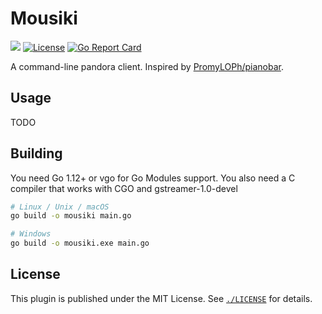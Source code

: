 # Mousiki

[![](https://github.com/nlowe/mousiki/workflows/CI/badge.svg)](https://github.com/nlowe/mousiki/actions)  [![License](https://img.shields.io/badge/license-MIT-brightgreen)](./LICENSE) [![Go Report Card](https://goreportcard.com/badge/github.com/nlowe/mousiki)](https://goreportcard.com/report/github.com/nlowe/mousiki)

A command-line pandora client. Inspired by [PromyLOPh/pianobar](https://github.com/PromyLOPh/pianobar).

## Usage

TODO

## Building

You need Go 1.12+ or vgo for Go Modules support. You also need a C compiler that works with CGO and gstreamer-1.0-devel

```bash
# Linux / Unix / macOS
go build -o mousiki main.go

# Windows
go build -o mousiki.exe main.go
```

## License

This plugin is published under the MIT License. See [`./LICENSE`](./LICENSE) for details.
